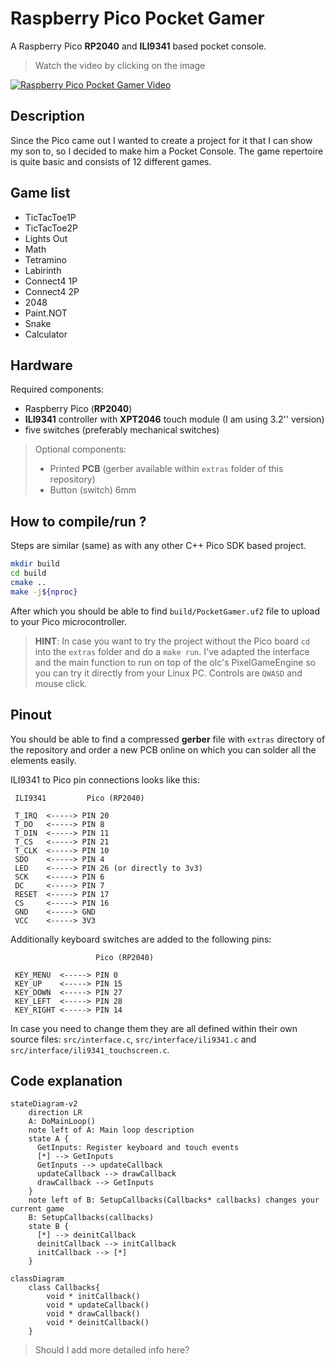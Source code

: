 # Raspberry Pico Pocket Gamer

A Raspberry Pico __RP2040__ and __ILI9341__ based pocket console.

> Watch the video by clicking on the image

[![Raspberry Pico Pocket Gamer Video](https://img.youtube.com/vi/271OoiJQUyk/0.jpg)](https://www.youtube.com/watch?v=271OoiJQUyk "Raspberry Pico Pocket Gamer Video")


## Description
Since the Pico came out I wanted to create a project for it that I can show my son to, so I decided to make him a Pocket Console. The game repertoire is quite basic and consists of 12 different games.

## Game list

* TicTacToe1P
* TicTacToe2P
* Lights Out
* Math
* Tetramino
* Labirinth
* Connect4 1P
* Connect4 2P
* 2048
* Paint.NOT
* Snake
* Calculator

## Hardware
Required components:
* Raspberry Pico (__RP2040__)
* __ILI9341__ controller with __XPT2046__ touch module (I am using 3.2'' version)
* five switches (preferably mechanical switches)

> Optional components:
> * Printed __PCB__ (gerber available within `extras` folder of this repository)
> * Button (switch) 6mm


## How to compile/run ?

Steps are similar (same) as with any other C++ Pico SDK based project.

```bash
mkdir build
cd build
cmake ..
make -j${nproc}
```

After which you should be able to find `build/PocketGamer.uf2` file to upload to your Pico microcontroller.

> __HINT__: In case you want to try the project without the Pico board `cd` into the `extras` folder and do a `make run`. I've adapted the interface and the main function to run on top of the olc's PixelGameEngine so you can try it directly from your Linux PC. Controls are `QWASD` and mouse click.

## Pinout
You should be able to find a compressed __gerber__ file with `extras` directory of the repository and order a new PCB online on which you can solder all the elements easily.

ILI9341 to Pico pin connections looks like this:
 
```
 ILI9341         Pico (RP2040)
 
 T_IRQ  <-----> PIN 20
 T_DO   <-----> PIN 8
 T_DIN  <-----> PIN 11
 T_CS   <-----> PIN 21
 T_CLK  <-----> PIN 10
 SDO    <-----> PIN 4
 LED    <-----> PIN 26 (or directly to 3v3)
 SCK    <-----> PIN 6
 DC     <-----> PIN 7
 RESET  <-----> PIN 17
 CS     <-----> PIN 16
 GND    <-----> GND
 VCC    <-----> 3V3

```
 
 Additionally keyboard switches are added to the following pins:
 
```
                   Pico (RP2040)
 
 KEY_MENU  <-----> PIN 0
 KEY_UP    <-----> PIN 15
 KEY_DOWN  <-----> PIN 27
 KEY_LEFT  <-----> PIN 28
 KEY_RIGHT <-----> PIN 14

```

In case you need to change them they are all defined within their own source files: `src/interface.c`, `src/interface/ili9341.c` and `src/interface/ili9341_touchscreen.c`.

## Code explanation

```mermaid
stateDiagram-v2
    direction LR
    A: DoMainLoop()
    note left of A: Main loop description
    state A {
      GetInputs: Register keyboard and touch events
      [*] --> GetInputs
      GetInputs --> updateCallback
      updateCallback --> drawCallback
      drawCallback --> GetInputs
    }
    note left of B: SetupCallbacks(Callbacks* callbacks) changes your current game
    B: SetupCallbacks(callbacks)
    state B {
      [*] --> deinitCallback
      deinitCallback --> initCallback
      initCallback --> [*]
    }
```

```mermaid
classDiagram
    class Callbacks{
        void * initCallback()
        void * updateCallback()
        void * drawCallback()
        void * deinitCallback()
    }
```

> Should I add more detailed info here?
